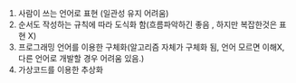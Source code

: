 1. 사람이 쓰는 언어로 표현 (일관성 유지 어려움)
2. 순서도 작성하는 규칙에 따라 도식화 함(흐름파악하긴 좋음 , 하지만 복잡한것은 표현 X)
3. 프로그래밍 언어를 이용한 구체화(알고리즘 자체가 구체화 됨, 언어 모르면 이해X,다른 언어로 개발할 경우 어려움 있음.)
4. 가상코드를 이용한 추상화